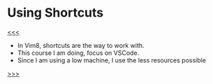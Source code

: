 # Using Shortcuts

[<<<](./03.02_README.md)

- In Vim8, shortcuts are the way to work with. 
- This course I am doing, focus on VSCode. 
- Since I am using a low machine, I use the less resources possible 

[>>>](./03.04_README.md)
